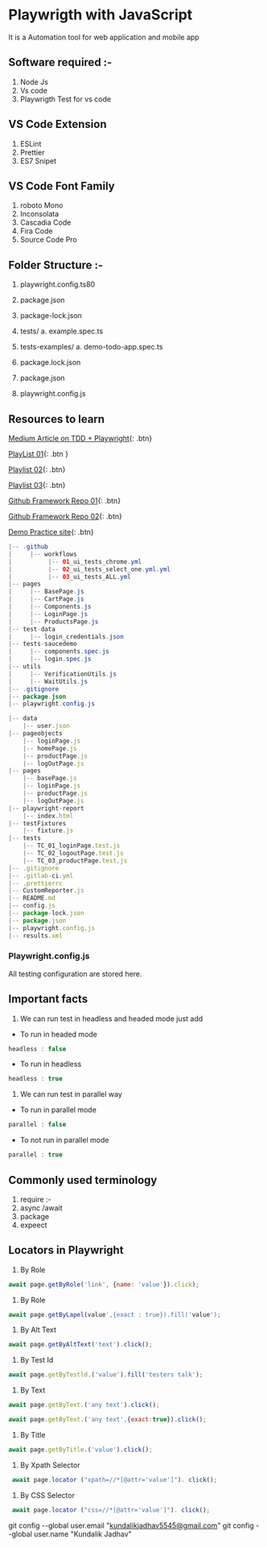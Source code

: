 
# Playwrigth with JavaScript

It is a Automation tool for web application and mobile app

## Software required :-

1. Node Js
2. Vs code
3. Playwrigth Test for vs code

## VS Code Extension

1. ESLint
2. Prettier
3. ES7 Snipet

## VS Code Font Family

1. roboto Mono
2. Inconsolata
3. Cascadia Code
4. Fira Code
5. Source Code Pro

## Folder Structure :-

1. playwright.config.ts80
2. package.json
3. package-lock.json
4. tests/
 a. example.spec.ts

1. tests-examples/
 a. demo-todo-app.spec.ts

1. package.lock.json
2. package.json
3. playwright.config.js

## Resources to learn

[Medium Article on TDD + Playwright]( https://medium.com/@oroz.askarov/building-a-robust-automation-framework-in-playwright-typescript-version-b13be4e4bf56 ){: .btn}

[PlayList 01](https://www.youtube.com/watch?v=IB2P1FBXjcQ&list=PLhW3qG5bs-L9sJKoT1LC5grGT77sfW0Z8&index=2){: .btn } 

[Playlist 02](https://www.youtube.com/@rajatt95/playlists){: .btn}

[Playlist 03](https://www.youtube.com/playlist?list=PLFGoYjJG_fqrjcgRUcc2ubbZGtbRcC6W8){: .btn}

[Github Framework Repo 01](https://github.com/JayKishoreDuvvuri/Playwright-JavaScript-SauceDemo){: .btn}

[Github Framework Repo 02](https://github.com/rajatt95/TestAutomationFramework_YT_Rajat_Web_Playwright_JS?tab=readme-ov-file){: .btn}

[Demo Practice site](https://www.saucedemo.com/v1/inventory.html){: .btn}

```java
|-- .github
|     |-- workflows
|          |-- 01_ui_tests_chrome.yml
|          |-- 02_ui_tests_select_one.yml.yml
|          |-- 03_ui_tests_ALL.yml
|-- pages
|     |-- BasePage.js
|     |-- CartPage.js
|     |-- Components.js
|     |-- LoginPage.js
|     |-- ProductsPage.js
|-- test-data
|     |-- login_credentials.json
|-- tests-saucedemo
|     |-- components.spec.js
|     |-- login.spec.js
|-- utils
|     |-- VerificationUtils.js
|     |-- WaitUtils.js
|-- .gitignore
|-- package.json
|-- playwright.config.js
```

```javascript
|-- data
    |-- user.json
|-- pageobjects
    |-- loginPage.js
    |-- homePage.js
    |-- productPage.js
    |-- logOutPage.js
|-- pages
    |-- basePage.js
    |-- loginPage.js
    |-- productPage.js
    |-- logOutPage.js
|-- playwright-report
    |-- index.html
|-- testFixtures
    |-- fixture.js
|-- tests
    |-- TC_01_loginPage.test.js
    |-- TC_02_logoutPage.test.js
    |-- TC_03_productPage.test.js
|-- .gitignore
|-- .gitlab-ci.yml
|-- .prettierrc
|-- CustomReporter.js
|-- README.md
|-- config.js
|-- package-lock.json
|-- package.json
|-- playwright.config.js
|-- results.xml
```

### Playwright.config.js

All testing configuration are stored here.

## Important facts

1. We can run test in headless and headed mode just add

* To run in headed mode

```javascript
headless : false
```

* To run in headless

```javascript
headless : true
```

1. We can run test in parallel way

* To run in parallel mode

```javascript
parallel : false
```

* To not run in parallel mode

```javascript
parallel : true
```

## Commonly used terminology

1. require :-
2. async /await
3. package
4. expeect

## Locators in Playwright

1. By Role

```javascript
await page.getByRole('link', {name: 'value'}).click);
```

1. By Role

```javascript
await page.getByLapel(value',{exact : true}).fill('value');
```

1. By Alt Text

```javascript
await page.getByAltText('text').click();
```

1. By Test Id

```javascript
await page.getByTestld.('value').fill('testers talk');
```

1. By Text

```javascript
await page.getByText.('any text').click();
```

```javascript
await page.getByText.('any text',{exact:true}).click();
```

1. By Title

```javascript
await page.getByTitle.('value').click();
```

1. By Xpath Selector

```javascript
 await page.locator ("xpath=//*[@attr='value']"). click();
```

1. By CSS Selector

```javascript
 await page.locator ("css=//*[@attr='value']"). click();
```


git config --global user.email "kundalikjadhav5545@gmail.com"
  git config --global user.name "Kundalik Jadhav"
